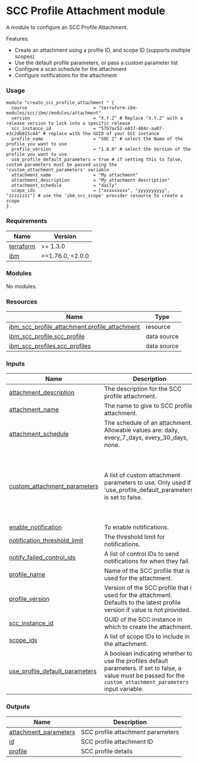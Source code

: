 # SCC Profile Attachment module

A module to configure an SCC Profile Attachment.

Features:
- Create an attachment using a profile ID, and scope ID (supports multiple scopes)
- Use the default profile parameters, or pass a custom parameter list
- Configure a scan schedule for the attachment
- Configure notifications for the attachment

### Usage

```hcl
module "create_scc_profile_attachment " {
  source                         = "terraform-ibm-modules/scc/ibm//modules/attachment"
  version                        = "X.Y.Z" # Replace "X.Y.Z" with a release version to lock into a specific release
  scc_instance_id                = "57b7ac52-e837-484c-aa07-e3c2db815c44" # replace with the GUID of your SCC instance
  profile_name                   = "SOC 2" # select the Name of the profile you want to use
  profile_version                = "1.0.0" # select the Version of the profile you want to use
  use_profile_default_parameters = true # if setting this to false, custom parameters must be passed using the 'custom_attachment_parameters' variable
  attachment_name                = "My attachment"
  attachment_description         = "My attachment description"
  attachment_schedule            = "daily"
  scope_ids                      = ["xxxxxxxxx", "yyyyyyyyyy", "zzzzzzzz"] # use the 'ibm_scc_scope' provider resource to create a scope
}
```

<!-- BEGINNING OF PRE-COMMIT-TERRAFORM DOCS HOOK -->
### Requirements

| Name | Version |
|------|---------|
| <a name="requirement_terraform"></a> [terraform](#requirement\_terraform) | >= 1.3.0 |
| <a name="requirement_ibm"></a> [ibm](#requirement\_ibm) | >=1.76.0, <2.0.0 |

### Modules

No modules.

### Resources

| Name | Type |
|------|------|
| [ibm_scc_profile_attachment.profile_attachment](https://registry.terraform.io/providers/IBM-Cloud/ibm/latest/docs/resources/scc_profile_attachment) | resource |
| [ibm_scc_profile.scc_profile](https://registry.terraform.io/providers/IBM-Cloud/ibm/latest/docs/data-sources/scc_profile) | data source |
| [ibm_scc_profiles.scc_profiles](https://registry.terraform.io/providers/IBM-Cloud/ibm/latest/docs/data-sources/scc_profiles) | data source |

### Inputs

| Name | Description | Type | Default | Required |
|------|-------------|------|---------|:--------:|
| <a name="input_attachment_description"></a> [attachment\_description](#input\_attachment\_description) | The description for the SCC profile attachment. | `string` | n/a | yes |
| <a name="input_attachment_name"></a> [attachment\_name](#input\_attachment\_name) | The name to give to SCC profile attachment. | `string` | n/a | yes |
| <a name="input_attachment_schedule"></a> [attachment\_schedule](#input\_attachment\_schedule) | The schedule of an attachment. Allowable values are: daily, every\_7\_days, every\_30\_days, none. | `string` | `"daily"` | no |
| <a name="input_custom_attachment_parameters"></a> [custom\_attachment\_parameters](#input\_custom\_attachment\_parameters) | A list of custom attachment parameters to use. Only used if 'use\_profile\_default\_parameters' is set to false. | <pre>list(object({<br/>    parameter_name          = string<br/>    parameter_display_name  = string<br/>    parameter_type          = string<br/>    parameter_default_value = string<br/>    assessment_type         = string<br/>    assessment_id           = string<br/>  }))</pre> | `null` | no |
| <a name="input_enable_notification"></a> [enable\_notification](#input\_enable\_notification) | To enable notifications. | `bool` | `false` | no |
| <a name="input_notification_threshold_limit"></a> [notification\_threshold\_limit](#input\_notification\_threshold\_limit) | The threshold limit for notifications. | `number` | `14` | no |
| <a name="input_notify_failed_control_ids"></a> [notify\_failed\_control\_ids](#input\_notify\_failed\_control\_ids) | A list of control IDs to send notifications for when they fail. | `list(string)` | `[]` | no |
| <a name="input_profile_name"></a> [profile\_name](#input\_profile\_name) | Name of the SCC profile that is used for the attachment. | `string` | n/a | yes |
| <a name="input_profile_version"></a> [profile\_version](#input\_profile\_version) | Version of the SCC profile that is used for the attachment. Defaults to the latest profile version if value is not provided. | `string` | `"latest"` | no |
| <a name="input_scc_instance_id"></a> [scc\_instance\_id](#input\_scc\_instance\_id) | GUID of the SCC instance in which to create the attachment. | `string` | n/a | yes |
| <a name="input_scope_ids"></a> [scope\_ids](#input\_scope\_ids) | A list of scope IDs to include in the attachment. | `list(string)` | n/a | yes |
| <a name="input_use_profile_default_parameters"></a> [use\_profile\_default\_parameters](#input\_use\_profile\_default\_parameters) | A boolean indicating whether to use the profiles default parameters. If set to false, a value must be passed for the `custom_attachment_parameters` input variable. | `bool` | `true` | no |

### Outputs

| Name | Description |
|------|-------------|
| <a name="output_attachment_parameters"></a> [attachment\_parameters](#output\_attachment\_parameters) | SCC profile attachment parameters |
| <a name="output_id"></a> [id](#output\_id) | SCC profile attachment ID |
| <a name="output_profile"></a> [profile](#output\_profile) | SCC profile details |
<!-- END OF PRE-COMMIT-TERRAFORM DOCS HOOK -->
